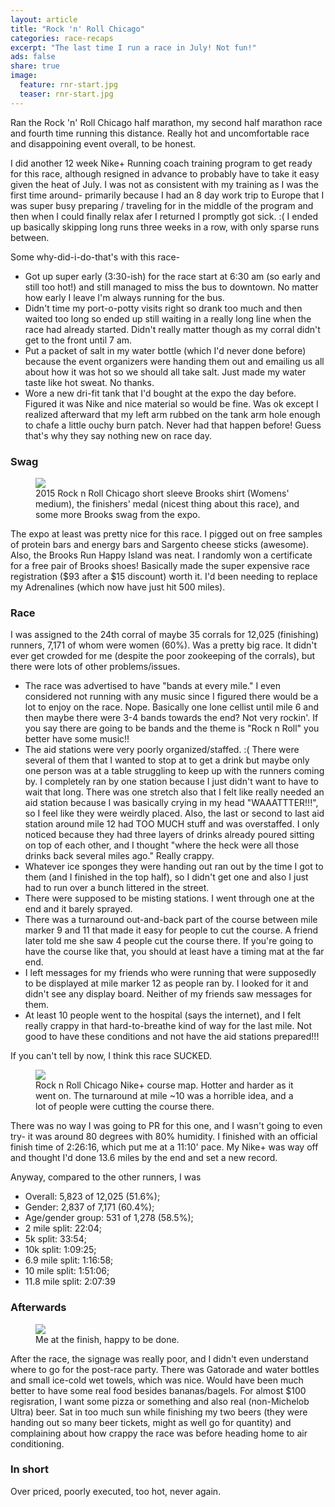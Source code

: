 ```yaml
---
layout: article
title: "Rock 'n' Roll Chicago"
categories: race-recaps
excerpt: "The last time I run a race in July! Not fun!"
ads: false
share: true
image:
  feature: rnr-start.jpg
  teaser: rnr-start.jpg
---
```


Ran the Rock 'n' Roll Chicago half marathon, my second half marathon race and fourth time running this distance. Really hot and uncomfortable race and disappoining event overall, to be honest.
 
I did another 12 week Nike+ Running coach training program to get ready for this race, although resigned in advance to probably have to take it easy given the heat of July.  I was not as consistent with my training as I was the first time around- primarily because I had an 8 day work trip to Europe that I was super busy preparing / traveling for in the middle of the program and then when I could finally relax afer I returned I promptly got sick.  :(  I ended up basically skipping long runs three weeks in a row, with only sparse runs between.

 
Some why-did-i-do-that's with this race-

* Got up super early (3:30-ish) for the race start at 6:30 am (so early and still too hot!) and still managed to miss the bus to downtown. No matter how early I leave I'm always running for the bus. 
* Didn't time my port-o-potty visits right so drank too much and then waited too long so ended up still waiting in a really long line when the race had already started.  Didn't really matter though as my corral didn't get to the front until 7 am.
* Put a packet of salt in my water bottle (which I'd never done before) because the event organizers were handing them out and emailing us all about how it was hot so we should all take salt.  Just made my water taste like hot sweat.  No thanks.
* Wore a new dri-fit tank that I'd bought at the expo the day before. Figured it was Nike and nice material so would be fine.  Was ok except I realized afterward that my left arm rubbed on the tank arm hole enough to chafe a little ouchy burn patch.  Never had that happen before!  Guess that's why they say nothing new on race day. 

### Swag

<figure class="half">
        <img src="{{ site.url }}/images/rnr-swag.jpg">
        <figcaption>2015 Rock n Roll Chicago short sleeve Brooks shirt (Womens' medium), the finishers' medal (nicest thing about this race), and some more Brooks swag from the expo.</figcaption>
</figure>

The expo at least was pretty nice for this race.  I pigged out on free samples of protein bars and energy bars and Sargento cheese sticks (awesome).  Also, the Brooks Run Happy Island was neat.  I randomly won a certificate for a free pair of Brooks shoes!  Basically made the super expensive race registration ($93 after a $15 discount) worth it.  I'd been needing to replace my Adrenalines (which now have just hit 500 miles).  
 
### Race
I was assigned to the 24th corral of maybe 35 corrals for 12,025 (finishing) runners, 7,171 of whom were women (60%). Was a pretty big race.  It didn't ever get crowded for me (despite the poor zookeeping of the corrals), but there were lots of other problems/issues.

* The race was advertised to have "bands at every mile."  I even considered not running with any music since I figured there would be a lot to enjoy on the race.  Nope.  Basically one lone cellist until mile 6 and then maybe there were 3-4 bands towards the end?  Not very rockin'.  If you say there are going to be bands and the theme is "Rock n Roll" you better have some music!!
* The aid stations were very poorly organized/staffed.  :(  There were several of them that I wanted to stop at to get a drink but maybe only one person was at a table struggling to keep up with the runners coming by.  I completely ran by one station because I just didn't want to have to wait that long.  There was one stretch also that I felt like really needed an aid station because I was basically crying in my head "WAAATTTER!!!", so I feel like they were weirdly placed.  Also, the last or second to last aid station around mile 12 had TOO MUCH stuff and was overstaffed.  I only noticed because they had three layers of drinks already poured sitting on top of each other, and I thought "where the heck were all those drinks back several miles ago."  Really crappy.
* Whatever ice sponges they were handing out ran out by the time I got to them (and I finished in the top half), so I didn't get one and also I just had to run over a bunch littered in the street.
* There were supposed to be misting stations.  I went through one at the end and it barely sprayed.
* There was a turnaround out-and-back part of the course between mile marker 9 and 11 that made it easy for people to cut the course.  A friend later told me she saw 4 people cut the course there.  If you're going to have the course like that, you should at least have a timing mat at the far end.
* I left messages for my friends who were running that were supposedly to be displayed at mile marker 12 as people ran by.  I looked for it and didn't see any display board.  Neither of my friends saw messages for them.
* At least 10 people went to the hospital (says the internet), and I felt really crappy in that hard-to-breathe kind of way for the last mile.  Not good to have these conditions and not have the aid stations prepared!!!

If you can't tell by now, I think this race SUCKED.

<figure>
        <img src="{{ site.url }}/images/rnr-course.jpg">
        <figcaption>Rock n Roll Chicago Nike+ course map. Hotter and harder as it went on.  The turnaround at mile ~10 was a horrible idea, and a lot of people were cutting the course there.</figcaption>
</figure>

There was no way I was going to PR for this one, and I wasn't going to even try- it was around 80 degrees with 80% humidity. 
I finished with an official finish time of 2:26:16, which put me at a 11:10' pace.  My Nike+ was way off and thought I'd done 13.6 miles by the end and set a new record.

Anyway, compared to the other runners, I was

* Overall: 5,823 of 12,025 (51.6%); 
* Gender: 2,837 of 7,171 (60.4%); 
* Age/gender group: 531 of 1,278 (58.5%); 
* 2 mile split: 22:04; 
* 5k split: 33:54; 
* 10k split: 1:09:25; 
* 6.9 mile split: 1:16:58; 
* 10 mile split: 1:51:06; 
* 11.8 mile split: 2:07:39

### Afterwards

<figure class="half">
        <img src="{{ site.url }}/images/rnr-finish.jpg">
        <figcaption>Me at the finish, happy to be done.</figcaption>
</figure>


After the race, the signage was really poor, and I didn't even understand where to go for the post-race party.  There was Gatorade and water bottles and small ice-cold wet towels, which was nice.  Would have been much better to have some real food besides bananas/bagels.  For almost $100 regisration, I want some pizza or something and also real (non-Michelob Ultra) beer.  Sat in too much sun while finishing my two beers (they were handing out so many beer tickets, might as well go for quantity) and complaining about how crappy the race was before heading home to air conditioning. 

### In short
Over priced, poorly executed, too hot, never again.  

